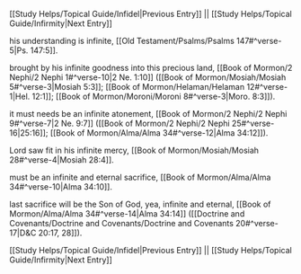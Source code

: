 [[Study Helps/Topical Guide/Infidel|Previous Entry]]  ||  [[Study Helps/Topical Guide/Infirmity|Next Entry]]

 his understanding is infinite, [[Old Testament/Psalms/Psalms 147#^verse-5|Ps. 147:5]].

 brought by his infinite goodness into this precious land, [[Book of Mormon/2 Nephi/2 Nephi 1#^verse-10|2 Ne. 1:10]] ([[Book of Mormon/Mosiah/Mosiah 5#^verse-3|Mosiah 5:3]]; [[Book of Mormon/Helaman/Helaman 12#^verse-1|Hel. 12:1]]; [[Book of Mormon/Moroni/Moroni 8#^verse-3|Moro. 8:3]]).

 it must needs be an infinite atonement, [[Book of Mormon/2 Nephi/2 Nephi 9#^verse-7|2 Ne. 9:7]] ([[Book of Mormon/2 Nephi/2 Nephi 25#^verse-16|25:16]]; [[Book of Mormon/Alma/Alma 34#^verse-12|Alma 34:12]]).

 Lord saw fit in his infinite mercy, [[Book of Mormon/Mosiah/Mosiah 28#^verse-4|Mosiah 28:4]].

 must be an infinite and eternal sacrifice, [[Book of Mormon/Alma/Alma 34#^verse-10|Alma 34:10]].

 last sacrifice will be the Son of God, yea, infinite and eternal, [[Book of Mormon/Alma/Alma 34#^verse-14|Alma 34:14]] ([[Doctrine and Covenants/Doctrine and Covenants/Doctrine and Covenants 20#^verse-17|D&C 20:17, 28]]).

[[Study Helps/Topical Guide/Infidel|Previous Entry]]  ||  [[Study Helps/Topical Guide/Infirmity|Next Entry]]